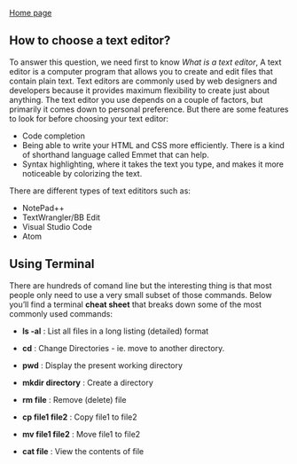 [Home page](https://danaabbadi.github.io/learning_journal/)
## How to choose a text editor?
To answer this question, we need first to know *What is a text editor*, A text editor is a computer program that allows you to create and edit files that contain plain text.
Text editors are commonly used by web designers and developers because it provides maximum flexibility to create just about anything. 
The text editor you use depends on a couple of factors, but primarily it comes down to personal preference. But there are some features to look for before choosing your text editor:
- Code completion
- Being able to write your HTML and CSS more efficiently. There is a kind of shorthand language called Emmet that can help.
- Syntax highlighting, where it takes the text you type, and makes it more noticeable by colorizing the text.

There are different types of text edititors such as:
* NotePad++ 
* TextWrangler/BB Edit 
* Visual Studio Code
* Atom

## Using Terminal

There are hundreds of comand line but the interesting thing is that most people only need to use a very small subset of those commands.
Below you’ll find a terminal **cheat sheet** that breaks down some of the most commonly used commands:

- **ls -al** : List all files in a long listing (detailed) format

- **cd** : Change Directories - ie. move to another directory.

- **pwd** : Display the present working directory
     
- **mkdir directory** : Create a directory
     
- **rm file** : Remove (delete) file
     
- **cp file1 file2** : Copy file1 to file2
     
- **mv file1 file2** : Move file1 to file2
     
- **cat file** : View the contents of file
     


